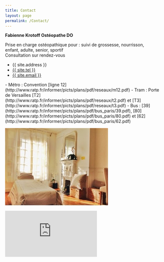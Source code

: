 ```yaml
---
title: Contact
layout: page
permalink: /Contact/
---
```


**Fabienne Krotoff Ostéopathe DO**

Prise en charge ostéopathique pour : suivi de grossesse, nourrisson, enfant, adulte, senior, sportif<br>
Consultation sur rendez-vous

- {{ site.address }}
- <a href="tel:{{ site.tel | cgi_escape }}">{{ site.tel }}</a>
- <a href="mailto:{{ site.email }}">{{ site.email }}</a>
<p></p>
- Métro : Convention [ligne 12](http://www.ratp.fr/informer/picts/plans/pdf/reseaux/m12.pdf)
- Tram : Porte de Versailles [T2](http://www.ratp.fr/informer/picts/plans/pdf/reseaux/t2.pdf) et [T3](http://www.ratp.fr/informer/picts/plans/pdf/reseaux/t3.pdf)
- Bus : [39](http://www.ratp.fr/informer/picts/plans/pdf/bus_paris/39.pdf), [80](http://www.ratp.fr/informer/picts/plans/pdf/bus_paris/80.pdf) et [62](http://www.ratp.fr/informer/picts/plans/pdf/bus_paris/62.pdf)

![Cabinet](/assets/Cabinet.jpg)

<iframe src="https://www.google.com/maps/embed?pb=!1m14!1m8!1m3!1d2626.1589516986105!2d2.2930061!3d48.836106699999995!3m2!1i1024!2i768!4f13.1!3m3!1m2!1s0x47e6706b434598fd%3A0x208c88afdab20da6!2s8+Rue+Desnouettes%2C+75015+Paris!5e0!3m2!1sfr!2sfr!4v1409232118646" frameborder="0" style="border:0"></iframe>
